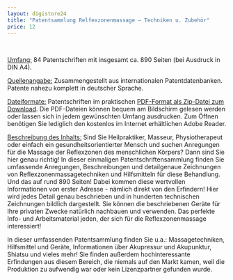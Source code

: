 ```yaml
---
layout: digistore24
title: "Patentsammlung Relfexzonenmassage – Techniken u. Zubehör"
price: 12
---
```

<p>&#xA0;</p>
<p><u>Umfang:</u>&#xA0;84 Patentschriften mit insgesamt&#xA0;ca. 890 Seiten (bei Ausdruck in DIN A4).</p>
<p><u>Quellenangabe:</u> Zusammengestellt aus internationalen Patentdatenbanken. Patente nahezu komplett in deutscher Sprache.</p>
<p><u>Dateiformate:</u> Patentschriften im praktischen&#xA0;<u>PDF-Format als Zip-Datei zum Download</u>. Die PDF-Dateien k&#xF6;nnen bequem am Bildschirm gelesen werden oder lassen sich in jedem gew&#xFC;nschten Umfang ausdrucken. Zum &#xD6;ffnen ben&#xF6;tigen Sie lediglich&#xA0;den kostenlos im Internet erh&#xE4;ltlichen Adobe Reader.</p>
<p><u>Beschreibung des Inhalts:</u> Sind Sie&#xA0;Heilpraktiker, Masseur, Physiotherapeut oder einfach ein gesundheitsorientierter Mensch und suchen Anregungen f&#xFC;r die Massage der Reflexzonen des menschlichen K&#xF6;rpers? Dann sind Sie hier genau richtig! In dieser einmaligen Patentschriftensammlung finden Sie umfassende Anregungen, Beschreibungen und detailgenaue Zeichnungen von&#xA0;Reflexzonenmassagetechniken und Hilfsmitteln f&#xFC;r diese Behandlung. Und das auf&#xA0;rund 890 Seiten! Dabei kommen diese wertvollen Informationen von erster Adresse - n&#xE4;mlich direkt von den&#xA0;Erfindern! Hier wird jedes Detail genau beschrieben und&#xA0;in hunderten&#xA0;technischen Zeichnungen bildlich&#xA0;dargestellt. Sie k&#xF6;nnen die beschriebenen Ger&#xE4;te f&#xFC;r Ihre privaten Zwecke nat&#xFC;rlich nachbauen und verwenden. Das perfekte Info- und Arbeitsmaterial jeden, der sich f&#xFC;r die Reflexzonenmassage interessiert!</p>
<p>In dieser umfassenden Patentsammlung finden Sie u.a.:&#xA0;Massagetechniken, Hilfsmittel und Ger&#xE4;te, Informationen &#xFC;ber Akupressur und Akupunktur, Shiatsu und vieles mehr! Sie finden au&#xDF;erdem hochinteressante Erfindungen aus diesem Bereich, die niemals auf den Markt kamen, weil die Produktion zu aufwendig war oder kein Lizenzpartner gefunden wurde.</p>
<p>&#xA0;</p>